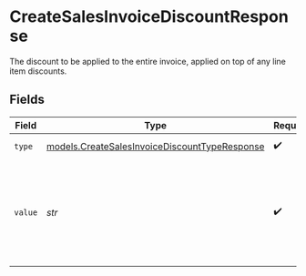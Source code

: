 # CreateSalesInvoiceDiscountResponse

The discount to be applied to the entire invoice, applied on top of any line item discounts.


## Fields

| Field                                                                                                | Type                                                                                                 | Required                                                                                             | Description                                                                                          | Example                                                                                              |
| ---------------------------------------------------------------------------------------------------- | ---------------------------------------------------------------------------------------------------- | ---------------------------------------------------------------------------------------------------- | ---------------------------------------------------------------------------------------------------- | ---------------------------------------------------------------------------------------------------- |
| `type`                                                                                               | [models.CreateSalesInvoiceDiscountTypeResponse](../models/createsalesinvoicediscounttyperesponse.md) | :heavy_check_mark:                                                                                   | The type of discount.                                                                                | amount                                                                                               |
| `value`                                                                                              | *str*                                                                                                | :heavy_check_mark:                                                                                   | A string containing an exact monetary amount in the given currency, or the percentage.               | 10.00                                                                                                |